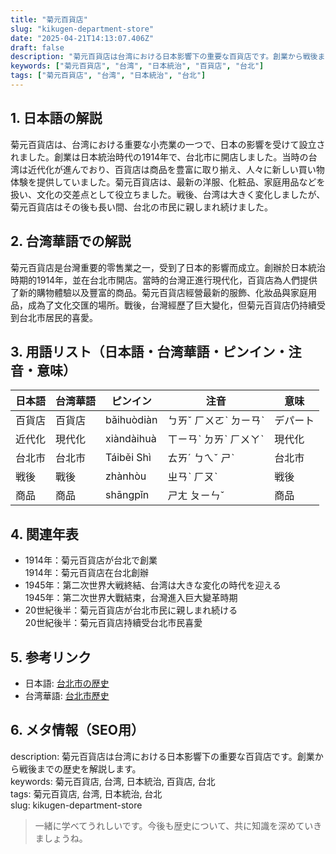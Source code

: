 ```yaml
---
title: "菊元百貨店"
slug: "kikugen-department-store"
date: "2025-04-21T14:13:07.406Z"
draft: false
description: "菊元百貨店は台湾における日本影響下の重要な百貨店です。創業から戦後までの歴史を解説します。"
keywords: ["菊元百貨店", "台湾", "日本統治", "百貨店", "台北"]
tags: ["菊元百貨店", "台湾", "日本統治", "台北"]
---
```


## 1. 日本語の解説  
菊元百貨店は、台湾における重要な小売業の一つで、日本の影響を受けて設立されました。創業は日本統治時代の1914年で、台北市に開店しました。当時の台湾は近代化が進んでおり、百貨店は商品を豊富に取り揃え、人々に新しい買い物体験を提供していました。菊元百貨店は、最新の洋服、化粧品、家庭用品などを扱い、文化の交差点として役立ちました。戦後、台湾は大きく変化しましたが、菊元百貨店はその後も長い間、台北の市民に親しまれ続けました。

## 2. 台湾華語での解説  
菊元百貨店是台灣重要的零售業之一，受到了日本的影響而成立。創辦於日本統治時期的1914年，並在台北市開店。當時的台灣正進行現代化，百貨店為人們提供了新的購物體驗以及豐富的商品。菊元百貨店經營最新的服飾、化妝品與家庭用品，成為了文化交匯的場所。戰後，台灣經歷了巨大變化，但菊元百貨店仍持續受到台北市居民的喜愛。

## 3. 用語リスト（日本語・台湾華語・ピンイン・注音・意味）  

| 日本語  | 台湾華語       | ピンイン       | 注音      | 意味                       |
|---------|----------------|----------------|-----------|----------------------------|
| 百貨店  | 百貨店          | bǎihuòdiàn     | ㄅㄞˇ ㄏㄨㄛˋ ㄉㄧㄢˋ  | デパート                    |
| 近代化  | 現代化          | xiàndàihuà     | ㄒㄧㄢˋ ㄉㄞˋ ㄏㄨㄚˋ | 現代化                     |
| 台北市  | 台北市          | Táiběi Shì     | ㄊㄞˊ ㄅㄟˇ ㄕˋ       | 台北市                     |
| 戦後    | 戰後            | zhànhòu        | ㄓㄢˋ ㄏㄡˋ          | 戦後                       |
| 商品    | 商品            | shāngpǐn      | ㄕㄤ ㄆㄧㄣˇ        | 商品                       |

## 4. 関連年表  

- 1914年：菊元百貨店が台北で創業  
  1914年：菊元百貨店在台北創辦
- 1945年：第二次世界大戦終結、台湾は大きな変化の時代を迎える  
  1945年：第二次世界大戰結束，台灣進入巨大變革時期
- 20世紀後半：菊元百貨店が台北市民に親しまれ続ける  
  20世紀後半：菊元百貨店持續受台北市民喜愛

## 5. 参考リンク  

- 日本語: [台北市の歴史](https://ja.wikipedia.org/wiki/台北市)
- 台湾華語: [台北市歷史](https://zh.wikipedia.org/wiki/台北市)

## 6. メタ情報（SEO用）  
description: 菊元百貨店は台湾における日本影響下の重要な百貨店です。創業から戦後までの歴史を解説します。  
keywords: 菊元百貨店, 台湾, 日本統治, 百貨店, 台北  
tags: 菊元百貨店, 台湾, 日本統治, 台北  
slug: kikugen-department-store

> 一緒に学べてうれしいです。今後も歴史について、共に知識を深めていきましょうね。